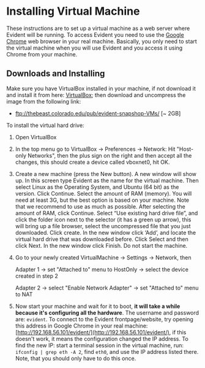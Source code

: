 # Installing Virtual Machine

These instructions are to set up a virtual machine as a web server where Evident will be running. To access Evident you need to use the [Google Chrome](https://www.google.com/chrome) web browser in your real machine. Basically, you only need to start the virtual machine when you will use Evident and you access it using Chrome from your machine.

## Downloads and Installing
Make sure you have VirtualBox installed in your machine, if not download it and install it from here: [VirtualBox](https://www.virtualbox.org/wiki/Downloads); then download and uncompress the image from the following link:

- ftp://thebeast.colorado.edu/pub/evident-snapshop-VMs/ [~ 2GB]

To install the virtual hard drive:

1. Open VirtualBox

2. In the top menu go to VirtualBox -> Preferences -> Network: Hit "Host-only Networks", then the plus sign on the right and then accept all the changes, this should create a device called vboxnet0, hit OK.

3. Create a new machine (press the New button). A new window will show up. In this screen type Evident as the name for the virtual machine. Then select Linux as the Operating System, and Ubuntu (64 bit) as the version. Click Continue. Select the amount of RAM (memory). You will need at least 3G, but the best option is based on your machine. Note that we recommend to use as much as possible. After selecting the amount of RAM, click Continue. Select “Use existing hard drive file”, and click the folder icon next to the selector (it has a green up arrow), this will bring up a file browser, select the uncompressed file that you just downloaded. Click create. In the new window click ‘Add’, and locate the virtual hard drive that was downloaded before. Click Select and then click Next. In the new window click Finish. Do not start the machine.

4. Go to your newly created VirtualMachine -> Settings -> Network, then

	Adapter 1 -> set "Attached to" menu to HostOnly -> select the device created in step 2

	Adapter 2 -> select "Enable Network Adapter" -> set "Attached to" menu to NAT

5. Now start your machine and wait for it to boot, **it will take a while because it's configuring all the hardware**. The username and password are: `evident`. To connect to the Evident frontpage/website, try opening this address in Google Chrome in your real machine: [http://192.168.56.101/evident/](http://192.168.56.101/evident/), if this doesn't work, it means the configuration changed the IP address. To find the new IP: start a terminal session in the virtual machine, run: `ifconfig | grep eth -A 2`, find `eth0`, and use the IP address listed there. Note, that you should only have to do this once.
